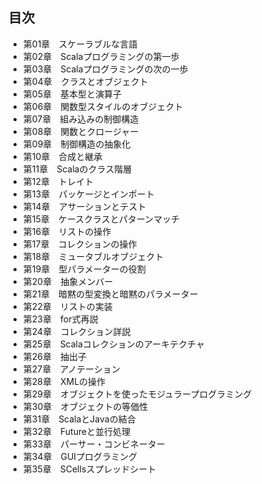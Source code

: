 ## 目次
- 第01章　スケーラブルな言語
- 第02章　Scalaプログラミングの第一歩
- 第03章　Scalaプログラミングの次の一歩
- 第04章　クラスとオブジェクト
- 第05章　基本型と演算子
- 第06章　関数型スタイルのオブジェクト
- 第07章　組み込みの制御構造
- 第08章　関数とクロージャー
- 第09章　制御構造の抽象化
- 第10章　合成と継承
- 第11章　Scalaのクラス階層
- 第12章　トレイト
- 第13章　パッケージとインポート
- 第14章　アサーションとテスト
- 第15章　ケースクラスとパターンマッチ
- 第16章　リストの操作
- 第17章　コレクションの操作
- 第18章　ミュータブルオブジェクト
- 第19章　型パラメーターの役割
- 第20章　抽象メンバー
- 第21章　暗黙の型変換と暗黙のパラメーター
- 第22章　リストの実装
- 第23章　for式再説
- 第24章　コレクション詳説
- 第25章　Scalaコレクションのアーキテクチャ
- 第26章　抽出子
- 第27章　アノテーション
- 第28章　XMLの操作
- 第29章　オブジェクトを使ったモジュラープログラミング
- 第30章　オブジェクトの等価性
- 第31章　ScalaとJavaの結合
- 第32章　Futureと並行処理
- 第33章　パーサー・コンビネーター
- 第34章　GUIプログラミング
- 第35章　SCellsスプレッドシート

